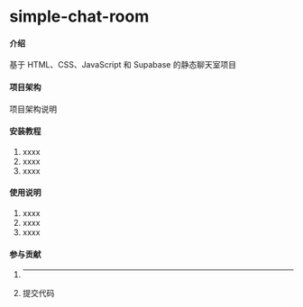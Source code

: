 # simple-chat-room
#### 介绍
基于 HTML、CSS、JavaScript 和 Supabase 的静态聊天室项目

#### 项目架构
项目架构说明

#### 安装教程
1.  xxxx
2.  xxxx
3.  xxxx

#### 使用说明
1.  xxxx
2.  xxxx
3.  xxxx

#### 参与贡献
1.  *****
2.  提交代码